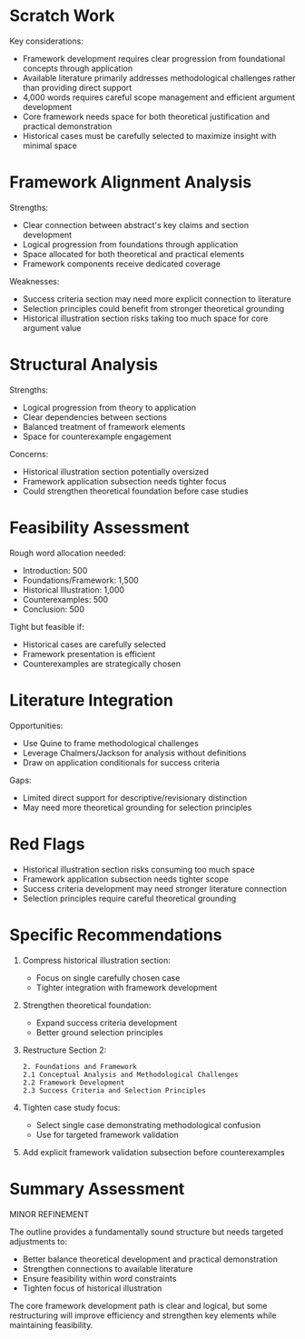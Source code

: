 # Scratch Work
Key considerations:
- Framework development requires clear progression from foundational concepts through application
- Available literature primarily addresses methodological challenges rather than providing direct support
- 4,000 words requires careful scope management and efficient argument development
- Core framework needs space for both theoretical justification and practical demonstration
- Historical cases must be carefully selected to maximize insight with minimal space

# Framework Alignment Analysis
Strengths:
- Clear connection between abstract's key claims and section development
- Logical progression from foundations through application
- Space allocated for both theoretical and practical elements
- Framework components receive dedicated coverage

Weaknesses:
- Success criteria section may need more explicit connection to literature
- Selection principles could benefit from stronger theoretical grounding
- Historical illustration section risks taking too much space for core argument value

# Structural Analysis
Strengths:
- Logical progression from theory to application
- Clear dependencies between sections
- Balanced treatment of framework elements
- Space for counterexample engagement

Concerns:
- Historical illustration section potentially oversized
- Framework application subsection needs tighter focus
- Could strengthen theoretical foundation before case studies

# Feasibility Assessment
Rough word allocation needed:
- Introduction: 500
- Foundations/Framework: 1,500
- Historical Illustration: 1,000
- Counterexamples: 500
- Conclusion: 500

Tight but feasible if:
- Historical cases are carefully selected
- Framework presentation is efficient
- Counterexamples are strategically chosen

# Literature Integration
Opportunities:
- Use Quine to frame methodological challenges
- Leverage Chalmers/Jackson for analysis without definitions
- Draw on application conditionals for success criteria

Gaps:
- Limited direct support for descriptive/revisionary distinction
- May need more theoretical grounding for selection principles

# Red Flags
- Historical illustration section risks consuming too much space
- Framework application subsection needs tighter scope
- Success criteria development may need stronger literature connection
- Selection principles require careful theoretical grounding

# Specific Recommendations
1. Compress historical illustration section:
   - Focus on single carefully chosen case
   - Tighter integration with framework development

2. Strengthen theoretical foundation:
   - Expand success criteria development
   - Better ground selection principles

3. Restructure Section 2:
   ```
   2. Foundations and Framework
   2.1 Conceptual Analysis and Methodological Challenges
   2.2 Framework Development
   2.3 Success Criteria and Selection Principles
   ```

4. Tighten case study focus:
   - Select single case demonstrating methodological confusion
   - Use for targeted framework validation

5. Add explicit framework validation subsection before counterexamples

# Summary Assessment
MINOR REFINEMENT

The outline provides a fundamentally sound structure but needs targeted adjustments to:
- Better balance theoretical development and practical demonstration
- Strengthen connections to available literature
- Ensure feasibility within word constraints
- Tighten focus of historical illustration

The core framework development path is clear and logical, but some restructuring will improve efficiency and strengthen key elements while maintaining feasibility.